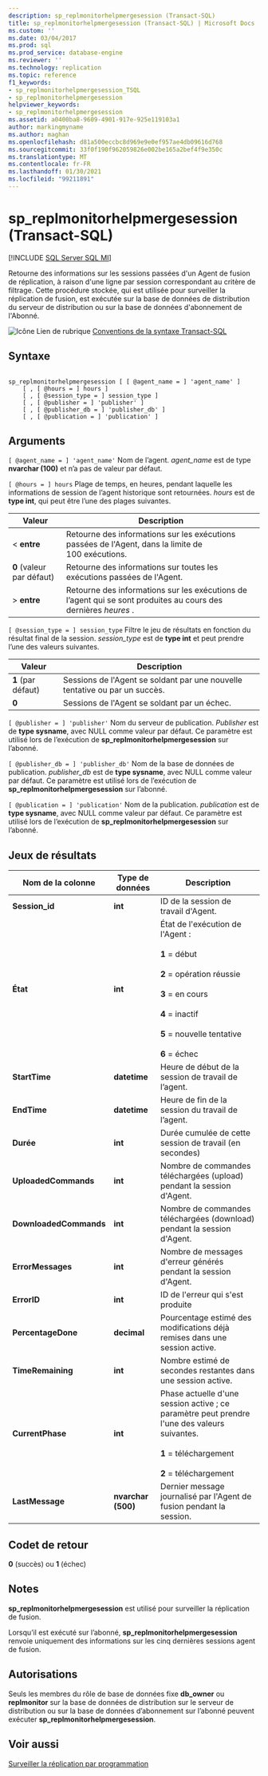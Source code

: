 ```yaml
---
description: sp_replmonitorhelpmergesession (Transact-SQL)
title: sp_replmonitorhelpmergesession (Transact-SQL) | Microsoft Docs
ms.custom: ''
ms.date: 03/04/2017
ms.prod: sql
ms.prod_service: database-engine
ms.reviewer: ''
ms.technology: replication
ms.topic: reference
f1_keywords:
- sp_replmonitorhelpmergesession_TSQL
- sp_replmonitorhelpmergesession
helpviewer_keywords:
- sp_replmonitorhelpmergesession
ms.assetid: a0400ba8-9609-4901-917e-925e119103a1
author: markingmyname
ms.author: maghan
ms.openlocfilehash: d81a500eccbc8d969e9e0ef957ae4db09616d768
ms.sourcegitcommit: 33f0f190f962059826e002be165a2bef4f9e350c
ms.translationtype: MT
ms.contentlocale: fr-FR
ms.lasthandoff: 01/30/2021
ms.locfileid: "99211891"
---
```

# <a name="sp_replmonitorhelpmergesession-transact-sql"></a>sp_replmonitorhelpmergesession (Transact-SQL)
[!INCLUDE [SQL Server SQL MI](../../includes/applies-to-version/sql-asdbmi.md)]

  Retourne des informations sur les sessions passées d'un Agent de fusion de réplication, à raison d'une ligne par session correspondant au critère de filtrage. Cette procédure stockée, qui est utilisée pour surveiller la réplication de fusion, est exécutée sur la base de données de distribution du serveur de distribution ou sur la base de données d'abonnement de l'Abonné.  
  
 ![Icône Lien de rubrique](../../database-engine/configure-windows/media/topic-link.gif "Icône du lien de rubrique") [Conventions de la syntaxe Transact-SQL](../../t-sql/language-elements/transact-sql-syntax-conventions-transact-sql.md)  
  
## <a name="syntax"></a>Syntaxe  
  
```  
  
sp_replmonitorhelpmergesession [ [ @agent_name = ] 'agent_name' ]  
    [ , [ @hours = ] hours ]  
    [ , [ @session_type = ] session_type ]  
    [ , [ @publisher = ] 'publisher' ]  
    [ , [ @publisher_db = ] 'publisher_db' ]  
    [ , [ @publication = ] 'publication' ]   
```  
  
## <a name="arguments"></a>Arguments  
`[ @agent_name = ] 'agent_name'` Nom de l’agent. *agent_name* est de type **nvarchar (100)** et n’a pas de valeur par défaut.  
  
`[ @hours = ] hours` Plage de temps, en heures, pendant laquelle les informations de session de l’agent historique sont retournées. *hours* est de **type int**, qui peut être l’une des plages suivantes.  
  
|Valeur|Description|  
|-----------|-----------------|  
|< **entre**|Retourne des informations sur les exécutions passées de l'Agent, dans la limite de 100 exécutions.|  
|**0** (valeur par défaut)|Retourne des informations sur toutes les exécutions passées de l'Agent.|  
|> **entre**|Retourne des informations sur les exécutions de l’agent qui se sont produites au cours des dernières *heures* .|  
  
`[ @session_type = ] session_type` Filtre le jeu de résultats en fonction du résultat final de la session. *session_type* est de **type int** et peut prendre l’une des valeurs suivantes.  
  
|Valeur|Description|  
|-----------|-----------------|  
|**1** (par défaut)|Sessions de l'Agent se soldant par une nouvelle tentative ou par un succès.|  
|**0**|Sessions de l'Agent se soldant par un échec.|  
  
`[ @publisher = ] 'publisher'` Nom du serveur de publication. *Publisher* est de **type sysname**, avec NULL comme valeur par défaut. Ce paramètre est utilisé lors de l’exécution de **sp_replmonitorhelpmergesession** sur l’abonné.  
  
`[ @publisher_db = ] 'publisher_db'` Nom de la base de données de publication. *publisher_db* est de **type sysname**, avec NULL comme valeur par défaut. Ce paramètre est utilisé lors de l’exécution de **sp_replmonitorhelpmergesession** sur l’abonné.  
  
`[ @publication = ] 'publication'` Nom de la publication. *publication* est de **type sysname**, avec NULL comme valeur par défaut. Ce paramètre est utilisé lors de l’exécution de **sp_replmonitorhelpmergesession** sur l’abonné.  
  
## <a name="result-sets"></a>Jeux de résultats  
  
|Nom de la colonne|Type de données|Description|  
|-----------------|---------------|-----------------|  
|**Session_id**|**int**|ID de la session de travail d'Agent.|  
|**État**|**int**|État de l'exécution de l'Agent :<br /><br /> **1** = début<br /><br /> **2** = opération réussie<br /><br /> **3** = en cours<br /><br /> **4** = inactif<br /><br /> **5** = nouvelle tentative<br /><br /> **6** = échec|  
|**StartTime**|**datetime**|Heure de début de la session de travail de l’agent.|  
|**EndTime**|**datetime**|Heure de fin de la session du travail de l’agent.|  
|**Durée**|**int**|Durée cumulée de cette session de travail (en secondes)|  
|**UploadedCommands**|**int**|Nombre de commandes téléchargées (upload) pendant la session d'Agent.|  
|**DownloadedCommands**|**int**|Nombre de commandes téléchargées (download) pendant la session d'Agent.|  
|**ErrorMessages**|**int**|Nombre de messages d'erreur générés pendant la session d'Agent.|  
|**ErrorID**|**int**|ID de l'erreur qui s'est produite|  
|**PercentageDone**|**decimal**|Pourcentage estimé des modifications déjà remises dans une session active.|  
|**TimeRemaining**|**int**|Nombre estimé de secondes restantes dans une session active.|  
|**CurrentPhase**|**int**|Phase actuelle d'une session active ; ce paramètre peut prendre l'une des valeurs suivantes.<br /><br /> **1** = téléchargement<br /><br /> **2** = téléchargement|  
|**LastMessage**|**nvarchar (500)**|Dernier message journalisé par l'Agent de fusion pendant la session.|  
  
## <a name="return-code-values"></a>Codet de retour  
 **0** (succès) ou **1** (échec)  
  
## <a name="remarks"></a>Notes  
 **sp_replmonitorhelpmergesession** est utilisé pour surveiller la réplication de fusion.  
  
 Lorsqu’il est exécuté sur l’abonné, **sp_replmonitorhelpmergesession** renvoie uniquement des informations sur les cinq dernières sessions agent de fusion.  
  
## <a name="permissions"></a>Autorisations  
 Seuls les membres du rôle de base de données fixe **db_owner** ou **replmonitor** sur la base de données de distribution sur le serveur de distribution ou sur la base de données d’abonnement sur l’abonné peuvent exécuter **sp_replmonitorhelpmergesession**.  
  
## <a name="see-also"></a>Voir aussi  
 [Surveiller la réplication par programmation](../../relational-databases/replication/monitor/programmatically-monitor-replication.md)  
  
  
